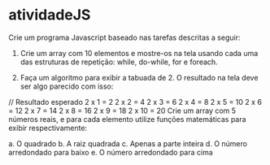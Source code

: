# atividadeJS
Crie um programa Javascript baseado nas tarefas descritas a seguir:

1. Crie um array com 10 elementos e mostre-os na tela usando cada uma das estruturas de repetição: while, do-while, for e foreach.

2. Faça um algoritmo para exibir a tabuada de 2. O resultado na tela deve ser algo parecido com isso:

// Resultado esperado
2 x 1 = 2
2 x 2 = 4
2 x 3 = 6
2 x 4 = 8
2 x 5 = 10
2 x 6 = 12
2 x 7 = 14
2 x 8 = 16
2 x 9 = 18
2 x 10 = 20
Crie um array com 5 números reais, e para cada elemento utilize funções matemáticas para exibir respectivamente:

a. O quadrado
b. A raiz quadrada
c. Apenas a parte inteira
d. O número arredondado para baixo
e. O número arredondado para cima
